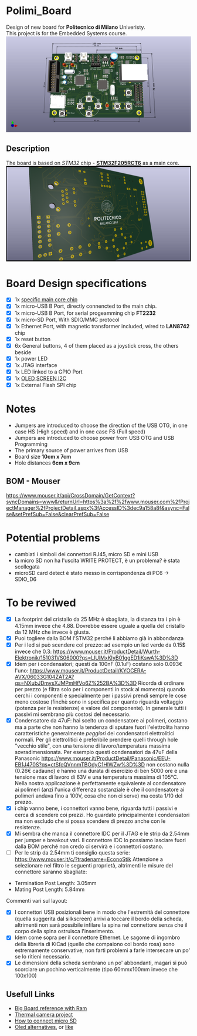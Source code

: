 # Polimi_Board
Design of new board for **Politecnico di Milano** Univeristy. \
This project is for the Embedded Systems course.
![alt text](https://github.com/IronZack95/Polimi_Board/blob/main/Render/Polimi%20Board%20Front_quote.png)
## Description
The board is based on *STM32* chip - **[STM32F205RCT6](https://www.st.com/resource/en/datasheet/stm32f205rb.pdf)** as a main core.
![alt text](https://github.com/IronZack95/Polimi_Board/blob/main/Render/back%20zoom%20raytracing.png)
# Board Design specifications
- [x] 1x [specific main core chip](https://estore.st.com/en/stm32f205rct6-cpn.html)
- [x] 1x micro-USB B Port, directly connencted to the main chip.
- [x] 1x micro-USB B Port, for serial progeamming chip **FT2232**
- [x] 1x micro-SD Port, With SDIO/MMC protocol
- [x] 1x Ethernet Port, with magnetic transformer included, wired to **LAN8742** chip
- [x] 1x reset button
- [x] 6x General buttons, 4 of them placed as a joystick cross, the others beside
- [x] 1x power LED
- [x] 1x JTAG interface
- [x] 1x LED linked to a GPIO Port
- [x] 1x [OLED SCREEN I2C](https://www.az-delivery.de/it/products/0-96zolldisplay)
- [x] 1x External Flash SPI chip

# Notes
- Jumpers are introduced to choose the direction of the USB OTG, in one case HS (High speed) and in one case FS (Full speed)
- Jumpers are introduced to choose power from USB OTG and USB Programming
- The primary source of power arrives from USB
- Board size **10cm x 7cm**
- Hole distances **6cm x 9cm**

## BOM - Mouser
https://www.mouser.it/api/CrossDomain/GetContext?syncDomains=www&returnUrl=https%3a%2f%2fwww.mouser.com%2fProjectManager%2fProjectDetail.aspx%3fAccessID%3dec9a158a8f&async=False&setPrefSub=False&clearPrefSub=False

# Potential problems
- cambiati i simboli dei connettori RJ45, micro SD e mini USB
- la micro SD non ha l'uscita WRITE PROTECT, è un problema? è stata scollegata 
- microSD card detect è stato messo in corrispondenza di PC6 -> SDIO_D6

# To be reviwed
 - [x] La footprint del cristallo da 25 MHz è sbagliata, la distanza tra i pin è 4.15mm invece che 4.88. Dovrebbe essere uguale a quella del cristallo da 12 MHz che invece è giusta.
- [x] Puoi togliere dalla BOM l'STM32 perché li abbiamo già in abbondanza
- [x] Per i led si può scendere col prezzo: ad esempio un led verde da 0.15$ invece che 0.3: https://www.mouser.it/ProductDetail/Wurth-Elektronik/151031VS06000?qs=LlUlMxKIyB01ggED1iKswA%3D%3D
- [x] Idem per i condensatori; questi da 100nF (0.1uF) costano solo 0.093€ l'uno: https://www.mouser.it/ProductDetail/KYOCERA-AVX/06033G104ZAT2A?qs=NXubJDmysXJMPmHfVo6Z%252BA%3D%3D
Ricorda di ordinare per prezzo (e filtra solo per i componenti in stock al momento) quando cerchi i componenti e specialmente per i passivi prendi sempre le cose meno costose (finchè sono in specifica per quanto riguarda voltaggio (potenza per le resistenze) e valore del componente).
In generale tutti i passivi mi sembrano più costosi del necessario.
- [x] Condensatore da 47uF: hai scelto un condensatore ai polimeri, costano ma a parte che non hanno la tendenza di sputare fuori l'elettrolita hanno caratteristiche generalmente *peggiori* dei condensatori elettrolitici normali. Per gli elettrolitici è preferibile prendere quelli through hole "vecchio stile", con una tensione di lavoro/temperatura massima sovradimensionata. Per esempio questi condensatori da 47uF della Panasonic https://www.mouser.it/ProductDetail/Panasonic/EEU-EB1J470S?qs=ctSfcQVnnmTBOdyC1HlWZw%3D%3D non costano nulla (0.26€ cadauno) e hanno una durata di esercizio di ben 5000 ore e una tensione max di lavoro di 63V e una temperatura massima di 105°C. Nella nostra applicazione è perfettamente equivalente al condensatore ai polimeri (anzi l'unica differenza sostanziale è che il condensatore ai polimeri andava fino a 100V, cosa che non ci serve) ma costa 1/10 del prezzo.
- [x] i chip vanno bene, i connettori vanno bene, riguarda tutti i passivi e cerca di scendere coi prezzi. Ho guardato principalmente i condensatori ma non escludo che si possa scendere di prezzo anche con le resistenze.
- [x] Mi sembra che manca il connettore IDC per il JTAG e le strip da 2.54mm per jumper e breakout vari. Il connettore IDC lo possiamo lasciare fuori dalla BOM perché non credo ci servirà e i connettori costano.
- [ ] Per le strip da 2.54mm ti consiglio questa serie: https://www.mouser.it/c/?tradename=EconoStik Attenzione a selezionare nel filtro le seguenti proprietà, altrimenti le misure del connettore saranno sbagliate:
- Termination Post Length: 3.05mm
- Mating Post Length: 5.84mm

Commenti vari sul layout:
- [x] I connettori USB posizionali bene in modo che l'estremità del connettore (quella suggerita dal silkscreen) arrivi a toccare il bordo della scheda, altrimenti non sarà possibile infilare la spina nel connettore senza che il corpo della spina ostruisca l'inserimento.
- [x] Idem come sopra per il connettore Ethernet. Le sagome di ingombro della libreria di KiCad (quelle che compaiono col bordo rosa) sono estremamente conservative; non farti problemi a farle intersecare un po' se lo ritieni necessario.
- [x] Le dimensioni della scheda sembrano un po' abbondanti, magari si può scorciare un pochino verticalmente (tipo 60mmx100mm invece che 100x100)

## Usefull Links
- [Big Board reference with Ram](https://github.com/HEAPLab/marco-ram-board/tree/master)
- [Thermal camera project](https://github.com/fedetft/thermal_camera)
- [How to connect micro SD](https://emanbuc.gitbooks.io/appunti-iot/content/manuscript/sd_card_connection.html)
- [Oled alternatives](https://www.amazon.it/AZDelivery-Display-retroilluminato-Raspberry-gratuito/dp/B078J78R45?ref_=ast_sto_dp&th=1), or [like](https://www.ebay.it/itm/204428760352?itmmeta=01HQXT2FC1579AP9QA0BS3KWXZ&hash=item2f98e75520:g:HqMAAOSw8oZhO3MO)
